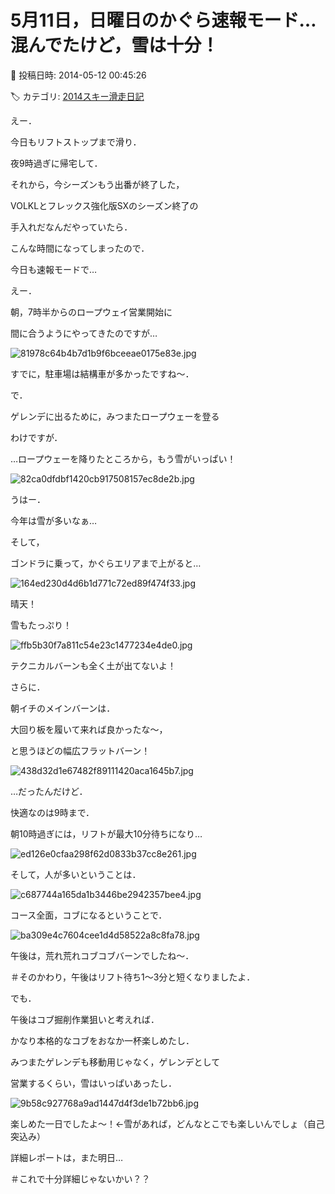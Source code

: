 # 5月11日，日曜日のかぐら速報モード…混んでたけど，雪は十分！

📅 投稿日時: 2014-05-12 00:45:26

🏷️ カテゴリ: [2014スキー滑走日記](c992167609b6415052179ee69ea1ea7d8.md)

えー．





今日もリフトストップまで滑り．


夜9時過ぎに帰宅して．


それから，今シーズンもう出番が終了した，


VOLKLとフレックス強化版SXのシーズン終了の


手入れだなんだやっていたら．


こんな時間になってしまったので．


今日も速報モードで…





えー．


朝，7時半からのロープウェイ営業開始に


間に合うようにやってきたのですが…




![81978c64b4b7d1b9f6bceeae0175e83e.jpg](images/81978c64b4b7d1b9f6bceeae0175e83e.jpg)




すでに，駐車場は結構車が多かったですね～．





で．


ゲレンデに出るために，みつまたロープウェーを登る


わけですが．


…ロープウェーを降りたところから，もう雪がいっぱい！




![82ca0dfdbf1420cb917508157ec8de2b.jpg](images/82ca0dfdbf1420cb917508157ec8de2b.jpg)




うはー．


今年は雪が多いなぁ…





そして，


ゴンドラに乗って，かぐらエリアまで上がると…




![164ed230d4d6b1d771c72ed89f474f33.jpg](images/164ed230d4d6b1d771c72ed89f474f33.jpg)




晴天！


雪もたっぷり！




![ffb5b30f7a811c54e23c1477234e4de0.jpg](images/ffb5b30f7a811c54e23c1477234e4de0.jpg)




テクニカルバーンも全く土が出てないよ！





さらに．


朝イチのメインバーンは．


大回り板を履いて来れば良かったな～，


と思うほどの幅広フラットバーン！




![438d32d1e67482f89111420aca1645b7.jpg](images/438d32d1e67482f89111420aca1645b7.jpg)




…だったんだけど．


快適なのは9時まで．





朝10時過ぎには，リフトが最大10分待ちになり…




![ed126e0cfaa298f62d0833b37cc8e261.jpg](images/ed126e0cfaa298f62d0833b37cc8e261.jpg)







そして，人が多いということは．




![c687744a165da1b3446be2942357bee4.jpg](images/c687744a165da1b3446be2942357bee4.jpg)




コース全面，コブになるということで．




![ba309e4c7604cee1d4d58522a8c8fa78.jpg](images/ba309e4c7604cee1d4d58522a8c8fa78.jpg)




午後は，荒れ荒れコブコブバーンでしたね～．


＃そのかわり，午後はリフト待ち1～3分と短くなりましたよ．





でも．


午後はコブ掘削作業狙いと考えれば．


かなり本格的なコブをおなか一杯楽しめたし．





みつまたゲレンデも移動用じゃなく，ゲレンデとして


営業するくらい，雪はいっぱいあったし．




![9b58c927768a9ad1447d4f3de1b72bb6.jpg](images/9b58c927768a9ad1447d4f3de1b72bb6.jpg)




楽しめた一日でしたよ～！←雪があれば，どんなとこでも楽しいんでしょ（自己突込み）





詳細レポートは，また明日…


＃これで十分詳細じゃないかい？？
